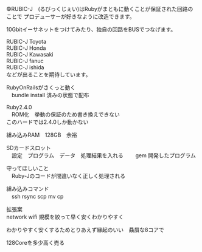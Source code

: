©RUBIC-J　(るびっくじぇい)はRubyがまともに動くことが保証された回路のことで
プロデューサーが好きなように改造できます。

10Gbitイーサネットをつけてみたり、独自の回路をBUSでつなげます。

RUBIC-J Toyota  
RUBIC-J Honda  
RUBIC-J Kawasaki  
RUBIC-J fanuc  
RUBIC-J ishida  
などが出ることを期待しています。

RubyOnRailsがさくっと動く  
　bundle install 済みの状態で配布
 
Ruby2.4.0  
　ROM化　挙動の保証のため書き換えできない  
  このハードでは2.4.0しか動かない　 

組み込みRAM　128GB　余裕　  

SDカードスロット  
　設定　プログラム　データ　処理結果を入れる　 
　gem 開発したプログラム  
 
守ってほしいこと  
　Ruby-Jのコードが間違いなく正しく処理される

組み込みコマンド  
　ssh
  rsync
  scp
  mv
  cp
  
拡張案  
  network wifi
  規模を絞って早く安くわかりやすく

わかりやすく安くするためとりあえず縁起のいい　贔屓な8コアで

128Coreを多少高く売る
